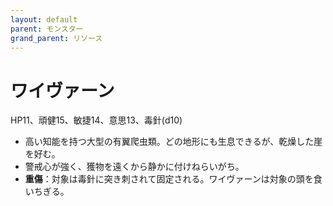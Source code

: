 ```yaml
---
layout: default
parent: モンスター
grand_parent: リソース
---
```


# ワイヴァーン

HP11、頑健15、敏捷14、意思13、毒針(d10)

- 高い知能を持つ大型の有翼爬虫類。どの地形にも生息できるが、乾燥した崖を好む。
- 警戒心が強く、獲物を遠くから静かに付けねらいがち。
- **重傷**：対象は毒針に突き刺されて固定される。ワイヴァーンは対象の頭を食いちぎる。
